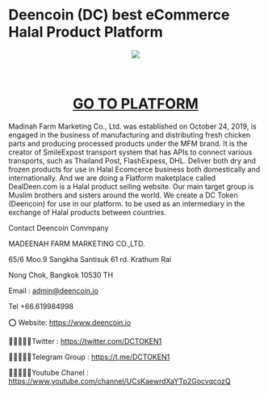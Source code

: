 # Deencoin (DC) best eCommerce Halal Product Platform
<div align="center"><img src="https://deencoin.io/swapexchange/assets/img/artlogo.png" /><br />
</div>
<div align="center">
  <h1><br />
    <a href="https://www.deencoin.io/" target="_blank">GO TO PLATFORM<br />
    </a></h1>
</div>
Madinah Farm Marketing Co., Ltd. was established on October 24, 2019, is engaged in the business of manufacturing and distributing fresh chicken parts and producing processed products under the MFM brand. It is the creator of SmileExpost transport system that has APIs to connect various transports, such as Thailand Post, FlashExpess, DHL. Deliver both dry and frozen products for use in Halal Ecomcerce business both domestically and internationally. And we are doing a Flatform maketplace called DealDeen.com is a Halal product selling website. Our main target group is Muslim brothers and sisters around the world. We create a DC Token (Deencoin) for use in our platform. to be used as an intermediary in the exchange of Halal products between countries.

Contact Deencoin Commpany


MADEENAH FARM MARKETING CO.,LTD.

65/6 Moo.9 Sangkha Santisuk 61 rd. Krathum Rai

Nong Chok, Bangkok 10530 TH

Email : admin@deencoin.io

Tel +66.619984998

⭕ Website: https://www.deencoin.io

👨🏿‍🤝‍👨🏿Twitter : https://twitter.com/DCTOKEN1

👨🏿‍🤝‍👨🏿Telegram Group : https://t.me/DCTOKEN1

👨🏿‍🤝‍👨🏿Youtube Chanel : https://www.youtube.com/channel/UCsKaewrdXaYTp2GocvqcozQ
